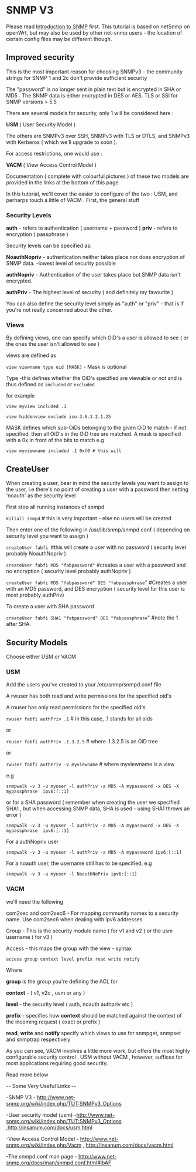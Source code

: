 # SNMP V3 #

Please read [Introduction to SNMP](IntroductionToSNMP.md) first. This tutorial is based on netSnmp on openWrt, but may also be used by other net-snmp users - the location of certain config files may be different though.

## Improved security ##

This is the most important reason for choosing SNMPv3 - the community strings for SNMP 1 and 2c don't provide sufficient security

The "password" is no longer sent in plain text but is encrypted in SHA or MD5 .
The SNMP data is either encrypted in DES or AES.  TLS or SSl for SNMP versions > 5.5

There are several models for security, only 1 will be considered here :

**USM** ( User Security Model )

The others are SNMPv3 over SSH, SNMPv3 with TLS or DTLS, and SNMPv3 with Kerberos ( which we'll upgrade to soon ).

For access restrictions, one would use :

**VACM** ( View Access Control Model )

Documentation ( complete with colourful pictures ) of these two models are provided in the links at the bottom of this page

In this tutorial, we'll cover the easier to configure of the two : USM, and perharps touch a little of VACM . First, the general stuff

### Security Levels ###

**auth** - refers to authentication ( username + password )
**priv** - refers to encryption ( passphrase )

Security levels can be specified as:

**NoauthNopriv** -  authentication neither takes place nor does encryption of SNMP data. -lowest level of security possible

**authNopriv** - Authentication of the user takes place but SNMP data isn't encrypted.

**authPriv** - The highest level of security ( and definitely my favourite )

You can also define the security level simply as "auth" or "priv" - that is if you're not really concerned about the other.



### Views ###

By defining views, one can specify which OiD's a user is allowed to see ( or the ones the user isn't allowed to see )

views are defined as

`view viewname type oid [MASK]` - Mask is optional

Type -this defines whether the OiD's specified are viewable or not and is thus defined as `included` or `excluded`

for example

`view myview included .1 `

`view hiddenview exclude iso.3.6.1.2.1.25`

MASK defines which sub-OiDs belonging to the given OiD to match - if not specified, then all OiD's in the OiD tree are matched. A mask is specified with a 0x in front of the bits to match e.g

`view myviewname included .1 0xf0 # this will`

## CreateUser ##

When creating a user, bear in mind the security levels you want to assign to the user, i.e there's no point of creating a user with a password
then setting 'noauth' as the security level

First stop all running instances of snmpd

`killall snmpd`  # this is very important - else no users will be created

Then enter one of the following in /usr/lib/snmp/snmpd.conf ( depending on security level you want to assign )

`createUser fabfi `#this will create a user with no password ( security level probably NoauthNopriv )

`createUser fabfi MD5 "fabpassword"` #creates a user with a password and no encryption ( security level probably authNopriv )

`createUser fabfi MD5 "fabpassword" DES "fabpassphrase`" #Creates a user with an MD5 password, and DES encryption ( security level for this user is most probably authPriv)

To create a user with SHA password

`createUser fabfi SHA1 "fabpassword" DES "fabpassphrase`"  #note the 1 after SHA.


## Security Models ##

Choose either USM or VACM

### USM ###


Add the users you've created to your /etc/snmp/snmpd.conf file

A rwuser has both read and write permissions for the specified oid's

A rouser has only read permissions for the specified oid's


`rwuser fabfi authPriv .1` # in this case, .1 stands for all oids

or

`rouser fabfi authPriv .1.3.2.5` # where .1.3.2.5 is an OiD tree

or

`rwuser fabfi authPriv -V myviewname` # where myviewname is a view

e.g

`snmpwalk -v 3 -u myuser -l authPriv -a MD5 -A mypassword -x DES -X mypassphrase  ipv6:[::1]`

or for a SHA password ( remember when creating the user we specified SHA1 , but when accessing SNMP data, SHA is used - using SHA1 throws an error )

`snmpwalk -v 3 -u myuser -l authPriv -a MD5 -A mypassword -x DES -X mypassphrase  ipv6:[::1]`

For a authNopriv user

`snmpwalk -v 3 -u myuser -l authPriv -a MD5 -A mypassword ipv6:[::1]`

For a noauth user, the username still has to be specified, e.g

`snmpwalk -v 3 -u myuser -l NoauthNoPriv ipv6:[::1]`


### VACM ###

we'll need the following

com2sec and com2sec6 - For mapping community names to a security name. Use com2sec6 when dealing with ipv6 addresses

Group - This is the security module name ( for v1 and v2 ) or the usm username ( for v3 )

Access - this maps the group with the view - syntax

`access group context level prefix read write notify`

Where

**group** is the group you're defining the ACL for

**context** - ( v1, v2c , usm or any )

**level** - the security level ( auth, noauth authpriv etc )

**prefix** - specifies how **context** should be matched against the context of the incoming request ( exact or prefix )

**read**, **write** and **notify** specify which views to use for snmpget, snmpset and snmptrap respectively

As you can see, VACM involves a little more work, but offers the most highly configurable security control . USM without VACM , however, suffices for most applications requiring good security.

Read more below

-- Some Very Useful Links --

-SNMP V3 - http://www.net-snmp.org/wiki/index.php/TUT:SNMPv3_Options

-User security model (usm) -http://www.net-snmp.org/wiki/index.php/TUT:SNMPv3_Options ,http://insanum.com/docs/usm.html

-View Access Control Model - http://www.net-snmp.org/wiki/index.php/Vacm , http://insanum.com/docs/vacm.html

-The snmpd.conf man page - http://www.net-snmp.org/docs/man/snmpd.conf.html#lbAF